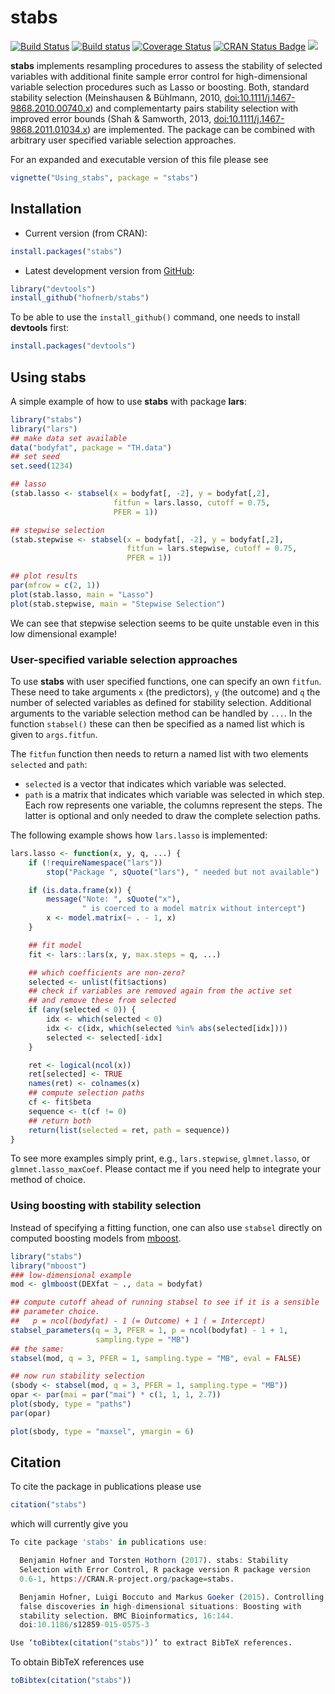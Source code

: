 stabs
=====

[![Build Status](https://travis-ci.org/hofnerb/stabs.svg)](https://travis-ci.org/hofnerb/stabs)
[![Build status](https://ci.appveyor.com/api/projects/status/tlo7dbrevje1f2du?svg=true)](https://ci.appveyor.com/project/hofnerb/stabs)
[![Coverage Status](https://coveralls.io/repos/hofnerb/stabs/badge.svg?branch=master&service=github)](https://coveralls.io/github/hofnerb/stabs?branch=master)
[![CRAN Status Badge](http://www.r-pkg.org/badges/version/stabs)](https://cran.r-project.org/package=stabs)
[![](http://cranlogs.r-pkg.org/badges/stabs)](https://cran.r-project.org/package=stabs)

**stabs** implements resampling procedures to assess the stability of selected
variables with additional finite sample error control for high-dimensional
variable selection procedures such as Lasso or boosting. Both, standard
stability selection (Meinshausen & Bühlmann, 2010, [doi:10.1111/j.1467-9868.2010.00740.x](http://dx.doi.org/10.1111/j.1467-9868.2010.00740.x)) and complementarty pairs
stability selection with improved error bounds (Shah & Samworth, 2013, [doi:10.1111/j.1467-9868.2011.01034.x](http://dx.doi.org/10.1111/j.1467-9868.2011.01034.x)) are
implemented. The package can be combined with arbitrary user specified variable
selection approaches.

For an expanded and executable version of this file please see
```r
vignette("Using_stabs", package = "stabs")
```

## Installation

- Current version (from CRAN):

```r
install.packages("stabs")
```

- Latest development version from [GitHub](https://github.com/hofnerb/stabs):

```r
library("devtools")
install_github("hofnerb/stabs")
```

To be able to use the `install_github()` command, one needs to install **devtools** first:

```r
install.packages("devtools")
```

## Using stabs

A simple example of how to use **stabs** with package **lars**:

```r
library("stabs")
library("lars")
## make data set available
data("bodyfat", package = "TH.data")
## set seed
set.seed(1234)

## lasso
(stab.lasso <- stabsel(x = bodyfat[, -2], y = bodyfat[,2],
                       fitfun = lars.lasso, cutoff = 0.75,
                       PFER = 1))

## stepwise selection
(stab.stepwise <- stabsel(x = bodyfat[, -2], y = bodyfat[,2],
                          fitfun = lars.stepwise, cutoff = 0.75,
                          PFER = 1))

## plot results
par(mfrow = c(2, 1))
plot(stab.lasso, main = "Lasso")
plot(stab.stepwise, main = "Stepwise Selection")
```

We can see that stepwise selection seems to be quite unstable even in this low
dimensional example!

### User-specified variable selection approaches

To use **stabs** with user specified functions, one can specify an own `fitfun`.
These need to take arguments `x` (the predictors), `y` (the outcome) and `q` the
number of selected variables as defined for stability selection. Additional
arguments to the variable selection method can be handled by `...`. In the
function `stabsel()` these can then be specified as a named list which is given
to `args.fitfun`.

The `fitfun` function then needs to return a named list with two elements
`selected` and `path`:
* `selected` is a vector that indicates which variable was selected.
* `path` is a matrix that indicates which variable was selected in which step.
    Each row represents one variable, the columns represent the steps.
The latter is optional and only needed to draw the complete selection paths.

The following example shows how `lars.lasso` is implemented:
```r
lars.lasso <- function(x, y, q, ...) {
    if (!requireNamespace("lars"))
        stop("Package ", sQuote("lars"), " needed but not available")

    if (is.data.frame(x)) {
        message("Note: ", sQuote("x"),
                " is coerced to a model matrix without intercept")
        x <- model.matrix(~ . - 1, x)
    }

    ## fit model
    fit <- lars::lars(x, y, max.steps = q, ...)

    ## which coefficients are non-zero?
    selected <- unlist(fit$actions)
	## check if variables are removed again from the active set
    ## and remove these from selected
    if (any(selected < 0)) {
        idx <- which(selected < 0)
        idx <- c(idx, which(selected %in% abs(selected[idx])))
        selected <- selected[-idx]
    }

    ret <- logical(ncol(x))
    ret[selected] <- TRUE
    names(ret) <- colnames(x)
    ## compute selection paths
    cf <- fit$beta
    sequence <- t(cf != 0)
    ## return both
    return(list(selected = ret, path = sequence))
}
```

To see more examples simply print, e.g., `lars.stepwise`, `glmnet.lasso`, or
`glmnet.lasso_maxCoef`. Please contact me if you need help to integrate your
method of choice.

### Using boosting with stability selection

Instead of specifying a fitting function, one can also use `stabsel` directly on
computed boosting models from
[mboost](https://cran.r-project.org/package=mboost).

```r
library("stabs")
library("mboost")
### low-dimensional example
mod <- glmboost(DEXfat ~ ., data = bodyfat)

## compute cutoff ahead of running stabsel to see if it is a sensible
## parameter choice.
##   p = ncol(bodyfat) - 1 (= Outcome) + 1 ( = Intercept)
stabsel_parameters(q = 3, PFER = 1, p = ncol(bodyfat) - 1 + 1,
                   sampling.type = "MB")
## the same:
stabsel(mod, q = 3, PFER = 1, sampling.type = "MB", eval = FALSE)

## now run stability selection
(sbody <- stabsel(mod, q = 3, PFER = 1, sampling.type = "MB"))
opar <- par(mai = par("mai") * c(1, 1, 1, 2.7))
plot(sbody, type = "paths")
par(opar)

plot(sbody, type = "maxsel", ymargin = 6)
```

## Citation

To cite the package in publications please use
```r
citation("stabs")
```

which will currently give you

```r
To cite package 'stabs' in publications use:

  Benjamin Hofner and Torsten Hothorn (2017). stabs: Stability
  Selection with Error Control, R package version R package version
  0.6-1, https://CRAN.R-project.org/package=stabs.

  Benjamin Hofner, Luigi Boccuto and Markus Goeker (2015). Controlling
  false discoveries in high-dimensional situations: Boosting with
  stability selection. BMC Bioinformatics, 16:144.
  doi:10.1186/s12859-015-0575-3

Use ‘toBibtex(citation("stabs"))’ to extract BibTeX references.
```

To obtain BibTeX references use

```r
toBibtex(citation("stabs"))
```
